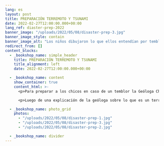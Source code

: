 ```yaml
---
lang: es
layout: post
title: PREPARACIÓN TERREMOTO Y TSUNAMI
date: 2022-02-27T12:00:00.000+00:00
lang_ref: diaster-prep-2022
banner_image: "/uploads/2022/05/08/disaster-prep-3.jpg"
banner_image_style: contain
banner_image_alt: "Los niños dibujaron lo que ellos entendían por temblor y tsunami"
redirect_from: []
content_blocks:
  - _bookshop_name: simple_header
    title: PREPARACIÓN TERREMOTO Y TSUNAMI
    title_alignment: left
    date: 2022-02-27T12:00:00.000+00:00

  - _bookshop_name: content
    show_container: true
    content_html: >-
      <p>Para preparar a los chicos en caso de un temblor la Geóloga Christa Von Hillebrand de la NOAA ofreció una charla educativa a nuestros niños y niñas el 27 de febrero de 2022. También estuvieron presentes tres cuidadoras, la enfermera Deborah y la señora Miriam Almodóvar, representando a la Junta de Directores.</p>

      <p>Luego de una explicación de la geóloga sobre lo que es un terremoto y lo que es un tsunami los niños dibujaron lo que ellos entendían por temblor y tsunami. Además, practicaron qué hacer en caso de un temblor. La Señora Christa les enseñó sobre un mapa a donde ir en caso de tsunami. Y les enseñó lo que deben empacar en la mochila de emergencia. Muchísimas gracias a la Geóloga por esta charla tan educativa, interactiva y amena. Ahora nuestros chicos están listos en caso de una emergencia.</p>

  - _bookshop_name: photo_grid
    photos:
      - "/uploads/2022/05/08/disaster-prep-1.jpg"
      - "/uploads/2022/05/08/disaster-prep-3.jpg"
      - "/uploads/2022/05/08/disaster-prep-2.jpg"

  - _bookshop_name: divider
---
```


